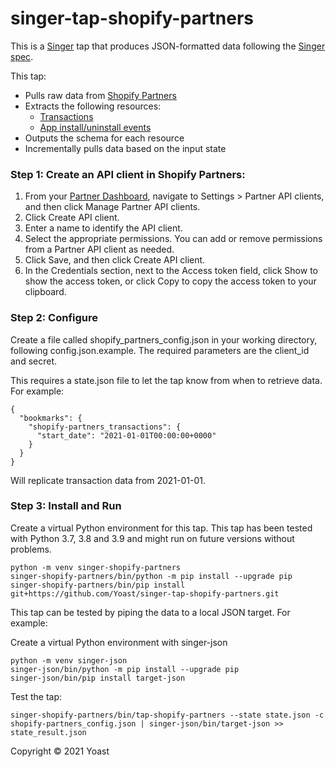 # singer-tap-shopify-partners
This is a [Singer](https://singer.io) tap that produces JSON-formatted data following the [Singer spec](https://github.com/singer-io/getting-started/blob/master/docs/SPEC.md#singer-specification).

This tap:

- Pulls raw data from [Shopify Partners](https://shopify.dev/api/partner)
- Extracts the following resources:
  - [Transactions](https://shopify.dev/api/partner/reference/transactions)
  - [App install/uninstall events](https://shopify.dev/api/partner/reference/apps)
- Outputs the schema for each resource
- Incrementally pulls data based on the input state
### Step 1: Create an API client in Shopify Partners:
1. From your [Partner Dashboard](https://www.shopify.com/partners), navigate to Settings > Partner API clients, and then click Manage Partner API clients.
2. Click Create API client.
3. Enter a name to identify the API client.
4. Select the appropriate permissions. You can add or remove permissions from a Partner API client as needed.
5. Click Save, and then click Create API client.
6. In the Credentials section, next to the Access token field, click Show to show the access token, or click Copy to copy the access token to your clipboard.
### Step 2: Configure
Create a file called shopify_partners_config.json in your working directory, following config.json.example. The required parameters are the client_id and secret. 

This requires a state.json file to let the tap know from when to retrieve data. For example:
```
{
  "bookmarks": {
    "shopify-partners_transactions": {
      "start_date": "2021-01-01T00:00:00+0000"
    }
  }
}
```
Will replicate transaction data from 2021-01-01.

### Step 3: Install and Run
Create a virtual Python environment for this tap. This tap has been tested with Python 3.7, 3.8 and 3.9 and might run on future versions without problems.
```
python -m venv singer-shopify-partners
singer-shopify-partners/bin/python -m pip install --upgrade pip
singer-shopify-partners/bin/pip install git+https://github.com/Yoast/singer-tap-shopify-partners.git
```
This tap can be tested by piping the data to a local JSON target. For example:

Create a virtual Python environment with singer-json
```
python -m venv singer-json
singer-json/bin/python -m pip install --upgrade pip
singer-json/bin/pip install target-json
```
Test the tap:
```
singer-shopify-partners/bin/tap-shopify-partners --state state.json -c shopify-partners_config.json | singer-json/bin/target-json >> state_result.json
```
Copyright © 2021 Yoast
